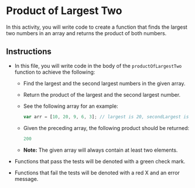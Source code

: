 # Product of Largest Two

In this activity, you will write code to create a function that finds the largest two numbers in an array and returns the product of both numbers.

## Instructions

  * In this file, you will write code in the body of the `productOfLargestTwo` function to achieve the following:

    * Find the largest and the second largest numbers in the given array.

    * Return the product of the largest and the second largest number.

    * See the following array for an example:

      ```js
      var arr = [10, 20, 9, 6, 3]; // largest is 20, secondLargest is 10
      ```

    * Given the preceding array, the following product should be returned:

      ```js
      200
      ```

    * **Note:** The given array will always contain at least two elements.

  * Functions that pass the tests will be denoted with a green check mark.

  * Functions that fail the tests will be denoted with a red X and an error message.
